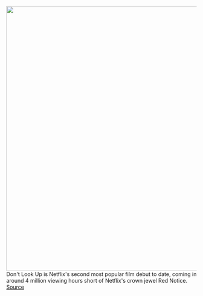 <img src='https://cdn.vox-cdn.com/thumbor/DurJTb6JFVKYSlCgcvAE6wK8Btg=/0x1620:4451x4400/1200x800/filters:focal(1697x2042:2409x2754)/cdn.vox-cdn.com/uploads/chorus_image/image/70431945/DLU_20201228_06975_R4a.0.jpeg' width='700px' /><br/>
Don't Look Up is Netflix's second most popular film debut to date, coming in around 4 million viewing hours short of Netflix's crown jewel Red Notice.
<a href='https://www.theverge.com/2022/1/25/22878712/netflix-dont-look-up-red-notice-bird-box-top-10'> Source <a/>